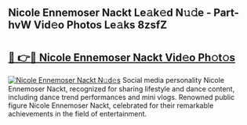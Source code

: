 ## Nicole Ennemoser Nackt Le𝚊k𝚎d N𝚞𝚍e - Part-hvW Vid𝚎o Photos Le𝚊ks 8zsfZ

# <h2><a href="http://fbap9mh.evod.top/?m=Nicole+Ennemoser+Nackt">🔗 👉🔴 Nicole Ennemoser Nackt Vid𝚎o Ph𝚘t𝚘s</a></h2>

[![Nicole Ennemoser Nackt N𝚞d𝚎s](https://i.imgur.com/8V9OHl7.gif)](http://fbap9mh.evod.top/?m=Nicole+Ennemoser+Nackt)
Social media personality Nicole Ennemoser Nackt, recognized for sharing lifestyle and dance content, including dance trend performances and mini vlogs. Renowned public figure Nicole Ennemoser Nackt, celebrated for their remarkable achievements in the field of entertainment. 
